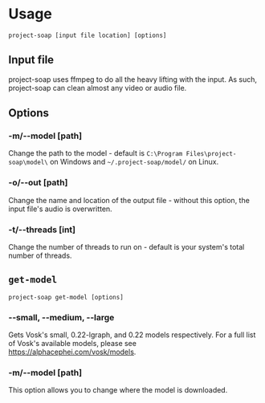 # Usage

```
project-soap [input file location] [options]
```

## Input file

project-soap uses ffmpeg to do all the heavy lifting with the input. As such, project-soap can clean almost any video or audio file.

## Options

### -m/--model [path]

Change the path to the model - default is ``C:\Program Files\project-soap\model\`` on Windows and ``~/.project-soap/model/`` on Linux.

### -o/--out [path]

Change the name and location of the output file - without this option, the input file's audio is overwritten.

### -t/--threads [int]

Change the number of threads to run on - default is your system's total number of threads.

## ``get-model``

```
project-soap get-model [options]
```
### --small, --medium, --large

Gets Vosk's small, 0.22-lgraph, and 0.22 models respectively. For a full list of Vosk's available models, please see https://alphacephei.com/vosk/models.

### -m/--model [path]

This option allows you to change where the model is downloaded.